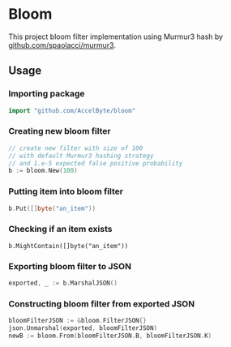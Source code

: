 # Bloom

This project bloom filter implementation using Murmur3 hash by [github.com/spaolacci/murmur3](github.com/spaolacci/murmur3).

## Usage

### Importing package

```go
import "github.com/AccelByte/bloom"
```

### Creating new bloom filter

```go
// create new filter with size of 100
// with default Murmur3 hashing strategy
// and 1.e-5 expected false positive probability
b := bloom.New(100)
```

### Putting item into bloom filter

```go
b.Put([]byte("an_item"))
```

### Checking if an item exists

```gp
b.MightContain([]byte("an_item"))
```

### Exporting bloom filter to JSON

```go
exported, _ := b.MarshalJSON()
```

### Constructing bloom filter from exported JSON

```go
bloomFilterJSON := &bloom.FilterJSON{}
json.Unmarshal(exported, bloomFilterJSON)
newB := bloom.From(bloomFilterJSON.B, bloomFilterJSON.K)
```